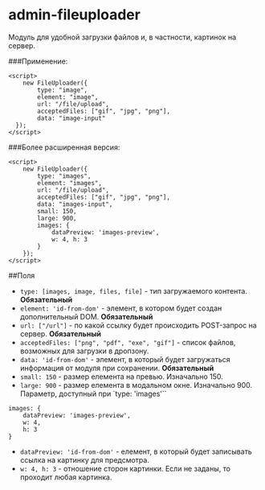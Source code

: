 # admin-fileuploader

Модуль для удобной загрузки файлов и, в частности, картинок на сервер. 

###Применение:
```
<script>
    new FileUploader({
        type: "image",
        element: "image",
        url: "/file/upload",
        acceptedFiles: ["gif", "jpg", "png"],
        data: "image-input"
  });
</script>
```

###Более расширенная версия:
```
<script>
    new FileUploader({
        type: "images",
        element: "images",
        url: "/file/upload",
        acceptedFiles: ["gif", "jpg", "png"],
        data: "images-input",
        small: 150,
        large: 900,
        images: {
            dataPreview: 'images-preview',
            w: 4, h: 3
        }
    });
</script>
```

##Поля
- ```type: [images, image, files, file]``` - тип загружаемого контента. **Обязательный**<br />
- ```element: 'id-from-dom'``` - элемент, в котором будет создан дополнительный DOM. **Обязательный**<br />
- ```url: ["/url"]``` - по какой ссылку будет происходить POST-запрос на сервер. **Обязательный**<br />
- ```acceptedFiles: ["png", "pdf", "exe", "gif"]``` - список файлов, возможных для загрузки в дропзону.<br />
- ```data: 'id-from-dom'``` - элемент, в который будет загружаться информация от модуля при сохранении. **Обязательный**<br />
- ```small: 150``` - размер елемента на превью. Изначально 150.<br />
- ```large: 900``` - размер елемента в модальном окне. Изначально 900.<br />
Параметр, доступный при `type: 'images'``
```
images: {
    dataPreview: 'images-preview',
    w: 4,
    h: 3
}
```
- ```dataPreview: 'id-from-dom'``` - елемент, в который будет записывать ссылка на картинку для предсмотра.<br />
- ```w: 4, h: 3``` - отношение сторон картинки. Если не заданы, то проходит любая картинка.
